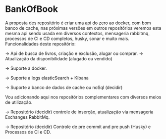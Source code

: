 # BankOfBook
A proposta des repositório é criar uma api do zero ao docker, com bom banco de cache, nas próximas versões em outros repositórios veremos esta mesma api sendo usada em diversos contextos, mensageria rabbitmq, processos de CI e CD completos, husky, sonar e muito mais.
Funcionalidades deste repositório:

-> Api de busca de livros, criação e exclusão, alugar ou comprar. 
   -> Atualização da disponibilidade (alugado ou vendido)
   
-> Suporte a docker.

-> Suporte a logs elasticSearch + Kibana

-> Suporte a banco de dados de cache ou noSql (decidir)

Vou adicionando aqui nos repositórios complementares com diversos meios de utilização.

-> Repositório (decidir) controle de inserção, atualização via mensageria Exchanges RabbitMq.

-> Repositório (decidir) Controle de pre commit and pre push (Husky) e Processos de CI e CD.
